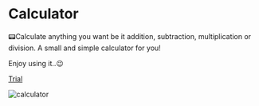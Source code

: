 # Calculator
📟Calculate anything you want be it addition, subtraction, multiplication or division. A small and simple calculator for you!

Enjoy using it..😉


[Trial](https://hritikdoshi.github.io/Calculator/calculator.html)

![calculator](https://user-images.githubusercontent.com/66552063/116200350-d86ccd80-a755-11eb-8d88-5c37a6f543ad.png)
